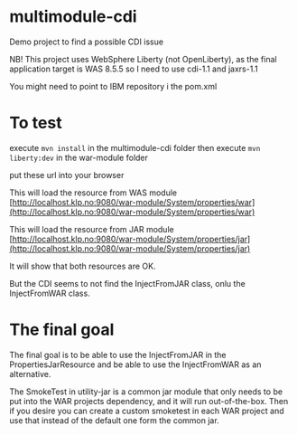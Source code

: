 # multimodule-cdi
Demo project to find a possible CDI issue


NB! This project uses WebSphere Liberty (not OpenLiberty), as the final application target is WAS 8.5.5 so I need to use cdi-1.1 and jaxrs-1.1

You might need to point to IBM repository i the pom.xml


# To test

execute ``mvn install`` in the multimodule-cdi folder
then execute ``mvn liberty:dev`` in the war-module folder

put these url into your browser

This will load the resource from WAS module
[http://localhost.klp.no:9080/war-module/System/properties/war](http://localhost.klp.no:9080/war-module/System/properties/war)

This will load the resource from JAR module
[http://localhost.klp.no:9080/war-module/System/properties/jar](http://localhost.klp.no:9080/war-module/System/properties/jar)

It will show that both resources are OK. 

But the CDI seems to not find the InjectFromJAR class, onlu the InjectFromWAR class.

# The final goal
The final goal is to be able to use the InjectFromJAR in the PropertiesJarResource and be able to use the InjectFromWAR as an alternative.


The SmokeTest in utility-jar is a common jar module that only needs to be put into the WAR projects dependency, and it will run out-of-the-box. Then if you desire you can create a custom smoketest in each WAR project and use that instead of the default one form the common jar.



